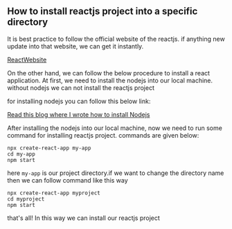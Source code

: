 ## How to install reactjs project into a specific directory

It is best practice to follow the official website of the reactjs. if anything new update into that
website, we can get it instantly.

[ReactWebsite](https://reactjs.org/docs/create-a-new-react-app.html)

On the other hand, we can follow the below procedure to install a react application.
At first, we need to install the nodejs into our local machine. without nodejs we can not install the reactjs project

for installing nodejs you can follow this below link:

[Read this blog where I wrote how to install Nodejs](https://github.com/Maxyee/nodejs_logics/tree/master/InstallNodejs)

After installing the nodejs into our local machine, now we need to run some command for installing
reactjs project. commands are given below:

```
npx create-react-app my-app  
cd my-app
npm start

```

here `my-app` is our project directory.if we want to change the directory name then we can follow
command like this way

```
npx create-react-app myproject
cd myproject
npm start

```

that's all! In this way we can install our reactjs project
